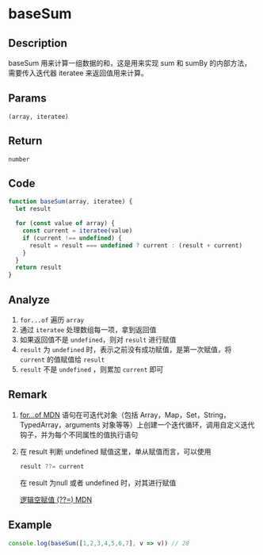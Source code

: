 # baseSum

## Description
baseSum 用来计算一组数据的和，这是用来实现 sum 和 sumBy 的内部方法，需要传入迭代器 iteratee 来返回值用来计算。
## Params
`(array, iteratee)`
## Return
`number`

## Code
```js
function baseSum(array, iteratee) {
  let result

  for (const value of array) {
    const current = iteratee(value)
    if (current !== undefined) {
      result = result === undefined ? current : (result + current)
    }
  }
  return result
}
```
## Analyze
1. `for...of` 遍历 `array`
2. 通过 `iteratee` 处理数组每一项，拿到返回值
3. 如果返回值不是 `undefined`，则对 `result` 进行赋值
4. `result` 为 `undefined` 时，表示之前没有成功赋值，是第一次赋值，将 `current` 的值赋值给 `result`
5. `result` 不是 `undefined` ，则累加 `current` 即可
## Remark
1. [for...of MDN](https://developer.mozilla.org/zh-CN/docs/Web/JavaScript/Reference/Statements/for...of) 语句在可迭代对象（包括 Array，Map，Set，String，TypedArray，arguments 对象等等）上创建一个迭代循环，调用自定义迭代钩子，并为每个不同属性的值执行语句
2. 在 result 判断 undefined 赋值这里，单从赋值而言，可以使用
    ```js
    result ??= current
    ```
    在 result 为null 或者 undefined 时，对其进行赋值

    [逻辑空赋值 (??=) MDN](https://developer.mozilla.org/zh-CN/docs/Web/JavaScript/Reference/Operators/Logical_nullish_assignment)
## Example
```js
console.log(baseSum([1,2,3,4,5,6,7], v => v)) // 28
```
